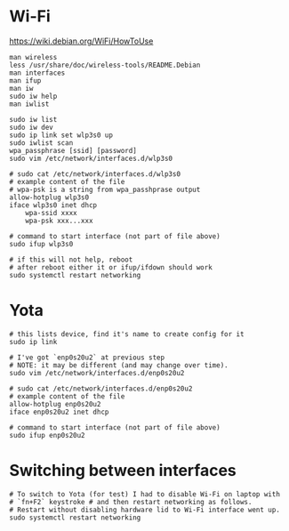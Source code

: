 # Wi-Fi

https://wiki.debian.org/WiFi/HowToUse

    man wireless
    less /usr/share/doc/wireless-tools/README.Debian
    man interfaces
	man ifup
    man iw
    sudo iw help
    man iwlist

    sudo iw list
    sudo iw dev
    sudo ip link set wlp3s0 up
    sudo iwlist scan
	wpa_passphrase [ssid] [password]
    sudo vim /etc/network/interfaces.d/wlp3s0

    # sudo cat /etc/network/interfaces.d/wlp3s0
    # example content of the file
	# wpa-psk is a string from wpa_passhprase output
	allow-hotplug wlp3s0
	iface wlp3s0 inet dhcp
        wpa-ssid xxxx
		wpa-psk xxx...xxx

    # command to start interface (not part of file above)
    sudo ifup wlp3s0

    # if this will not help, reboot
    # after reboot either it or ifup/ifdown should work
    sudo systemctl restart networking

# Yota

    # this lists device, find it's name to create config for it
    sudo ip link

    # I've got `enp0s20u2` at previous step
    # NOTE: it may be different (and may change over time).
    sudo vim /etc/network/interfaces.d/enp0s20u2

    # sudo cat /etc/network/interfaces.d/enp0s20u2
    # example content of the file
    allow-hotplug enp0s20u2
    iface enp0s20u2 inet dhcp

    # command to start interface (not part of file above)
    sudo ifup enp0s20u2

# Switching between interfaces

    # To switch to Yota (for test) I had to disable Wi-Fi on laptop with
    # `fn+F2` keystroke # and then restart networking as follows.
    # Restart without disabling hardware lid to Wi-Fi interface went up.
    sudo systemctl restart networking
